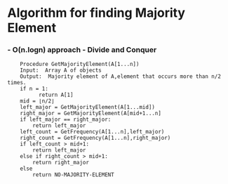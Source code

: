 # Algorithm for finding Majority Element 
### - O(n.logn) approach - Divide and Conquer 
           
        Procedure GetMajorityElement(A[1...n])
        Input:  Array A of objects
        Output:  Majority element of A,element that occurs more than n/2 times.
        if n = 1:  
              return A[1]
        mid = ⌊n/2⌋
        left_major = GetMajorityElement(A[1...mid])
        right_major = GetMajorityElement(A[mid+1...n]
        if left_major == right_major:
            return left_major
        left_count = GetFrequency(A[1...n],left_major)
        right_count = GetFrequency(A[1...n],right_major)
        if left_count > mid+1:
            return left_major
        else if right_count > mid+1:
            return right_major
        else 
            return NO-MAJORITY-ELEMENT




      

